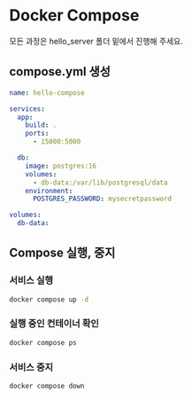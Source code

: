 # Docker Compose

모든 과정은 hello_server 폴더 밑에서 진행해 주세요.

## compose.yml 생성

```YAML
name: hello-compose

services:
  app:
    build: .
    ports:
      - 15000:5000

  db:
    image: postgres:16
    volumes:
      - db-data:/var/lib/postgresql/data
    environment:
      POSTGRES_PASSWORD: mysecretpassword

volumes:
  db-data:
```


## Compose 실행, 중지

### 서비스 실행
```sh
docker compose up -d
```

### 실행 중인 컨테이너 확인
```sh
docker compose ps
```

### 서비스 중지
```sh
docker compose down
```